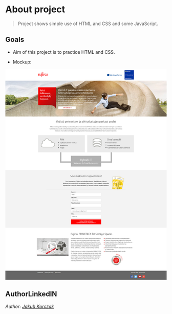 # About project
> Project shows simple use of HTML and CSS and some JavaScript.

## Goals

* Aim of this project is to practice HTML and CSS.

* Mockup:
<img alt="Final result" src="landingpage.jpg">

<!-- Links -->
[DEMO]: https://JakubKorczak.github.io
[Jakub Korczak]: https://www.linkedin.com/in/jakub-korczak/

## AuthorLinkedIN
*Author:* [*Jakub Korczak*][Jakub Korczak]
